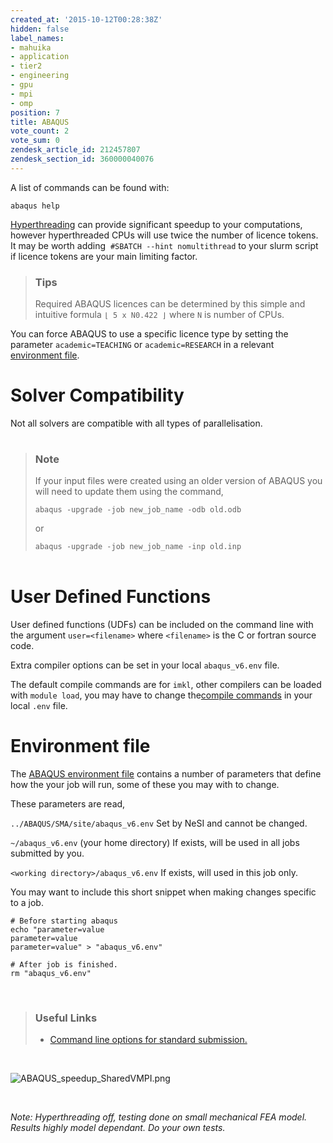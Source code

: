 ```yaml
---
created_at: '2015-10-12T00:28:38Z'
hidden: false
label_names:
- mahuika
- application
- tier2
- engineering
- gpu
- mpi
- omp
position: 7
title: ABAQUS
vote_count: 2
vote_sum: 0
zendesk_article_id: 212457807
zendesk_section_id: 360000040076
---
```


<!-- The above lines, specifying the category, section and title, must be
present and always comprising the first three lines of the article. -->

A list of commands can be found with:

    abaqus help

[Hyperthreading](https://support.nesi.org.nz/hc/en-gb/articles/360000568236)
can provide significant speedup to your computations, however
hyperthreaded CPUs will use twice the number of licence tokens. It may
be worth adding  `#SBATCH --hint nomultithread` to your slurm script if
licence tokens are your main limiting factor.

> ### Tips
>
> Required ABAQUS licences can be determined by this simple and
> intuitive formula `⌊ 5 x N0.422 ⌋` where `N` is number of CPUs.

You can force ABAQUS to use a specific licence type by setting the
parameter `academic=TEACHING` or `academic=RESEARCH` in a relevant
[environment file](#env_file).

# Solver Compatibility

Not all solvers are compatible with all types of parallelisation.

<table>
<tbody>
<tr class="odd">
</tr>
<tr class="even">
</tr>
<tr class="odd">
</tr>
</tbody>
</table>

> ### Note
>
> If your input files were created using an older version of ABAQUS you
> will need to update them using the command,
>
>     abaqus -upgrade -job new_job_name -odb old.odb
>
> or
>
>     abaqus -upgrade -job new_job_name -inp old.inp

<table>
<colgroup>
<col style="width: 50%" />
<col style="width: 50%" />
</colgroup>
<tbody>
<tr class="odd">
</tr>
<tr class="even">
</tr>
<tr class="odd">
</tr>
<tr class="even">
</tr>
<tr class="odd">
</tr>
</tbody>
</table>

# User Defined Functions 

User defined functions (UDFs) can be included on the command line with
the argument `user=<filename>` where `<filename>` is the C or fortran
source code.

Extra compiler options can be set in your local `abaqus_v6.env` file.

The default compile commands are for `imkl`, other compilers can be
loaded with `module load`, you may have to change the[compile
commands](https://support.nesi.org.nz/hc/en-gb/articles/360000329015) in
your local `.env` file.

# Environment file

The [ABAQUS environment
file](http://media.3ds.com/support/simulia/public/v613/installation-and-licensing-guides/books/sgb/default.htm?startat=ch04s01.html) contains
a number of parameters that define how the your job will run, some of
these you may with to change.

These parameters are read, 

`../ABAQUS/SMA/site/abaqus_v6.env` Set by NeSI and cannot be changed.

`~/abaqus_v6.env` (your home directory) If exists, will be used in all
jobs submitted by you.

`<working directory>/abaqus_v6.env` If exists, will used in this job
only.

You may want to include this short snippet when making changes specific
to a job.

    # Before starting abaqus
    echo "parameter=value
    parameter=value
    parameter=value" > "abaqus_v6.env"

    # After job is finished.
    rm "abaqus_v6.env"

 

> ### Useful Links
>
> -   [Command line options for standard
>     submission.](https://www.sharcnet.ca/Software/Abaqus610/Documentation/docs/v6.10/books/usb/default.htm?startat=pt01ch03s02abx02.html)

 

![ABAQUS\_speedup\_SharedVMPI.png](../includes/ABAQUS_speedup_SharedVMPI.png)

 

*Note: Hyperthreading off, testing
d<dfn class="dictionary-of-numbers">one on small mechanical </dfn>FEA
model. Results highly model dependant. Do your own tests.*
